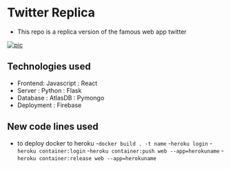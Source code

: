 # Twitter Replica
- This repo is a replica version of the famous web app twitter

[![pic](https://www.magisto.com/blog/wp-content/uploads/2019/03/Twitter.jpg)](https://www.magisto.com/blog/wp-content/uploads/2019/03/Twitter.jpg)

## Technologies used
- Frontend: Javascript : React 
- Server : Python : Flask
- Database : AtlasDB : Pymongo
- Deployment : Firebase

## New code lines used 
- to deploy docker to heroku
-```docker build . -t name```
-```heroku login```
-```heroku container:login```
-```heroku container:push web --app=herokuname```
-```heroku container:release web --app=herokuname```